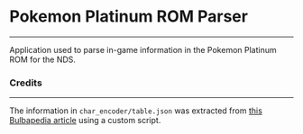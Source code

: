 # Pokemon Platinum ROM Parser
---

Application used to parse in-game information in the Pokemon Platinum ROM for the NDS.



### Credits
---
The information in `char_encoder/table.json` was extracted from [this Bulbapedia article](https://bulbapedia.bulbagarden.net/wiki/Character_encoding_(Generation_IV)) using a custom script.